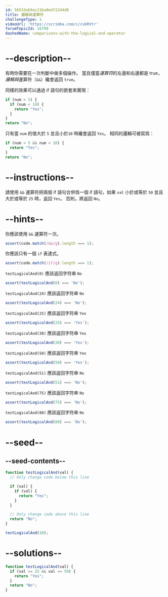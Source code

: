 ```yaml
---
id: 56533eb9ac21ba0edf2244d8
title: 邏輯與運算符
challengeType: 1
videoUrl: 'https://scrimba.com/c/cvbRVtr'
forumTopicId: 16799
dashedName: comparisons-with-the-logical-and-operator
---
```


# --description--

有時你需要在一次判斷中做多個操作。 當且僅當<dfn>運算符</dfn>的左邊和右邊都是 true，<dfn>邏輯與</dfn>運算符（`&&`）纔會返回 `true`。

同樣的效果可以通過 if 語句的嵌套來實現：

```js
if (num > 5) {
  if (num < 10) {
    return "Yes";
  }
}
return "No";
```

只有當 `num` 的值大於 `5` 並且小於`10` 時纔會返回 `Yes`。 相同的邏輯可被寫爲：

```js
if (num > 5 && num < 10) {
  return "Yes";
}
return "No";
```

# --instructions--

請使用 `&&` 運算符把兩個 if 語句合併爲一個 if 語句，如果 `val` 小於或等於 `50` 並且大於或等於 `25` 時，返回 `Yes`。 否則，將返回 `No`。

# --hints--

你應該使用 `&&` 運算符一次。

```js
assert(code.match(/&&/g).length === 1);
```

你應該只有一個 `if` 表達式。

```js
assert(code.match(/if/g).length === 1);
```

`testLogicalAnd(0)` 應該返回字符串 `No`

```js
assert(testLogicalAnd(0) === 'No');
```

`testLogicalAnd(24)` 應該返回字符串 `No`

```js
assert(testLogicalAnd(24) === 'No');
```

`testLogicalAnd(25)` 應該返回字符串 `Yes`

```js
assert(testLogicalAnd(25) === 'Yes');
```

`testLogicalAnd(30)` 應該返回字符串 `Yes`

```js
assert(testLogicalAnd(30) === 'Yes');
```

`testLogicalAnd(50)` 應該返回字符串 `Yes`

```js
assert(testLogicalAnd(50) === 'Yes');
```

`testLogicalAnd(51)` 應該返回字符串 `No`

```js
assert(testLogicalAnd(51) === 'No');
```

`testLogicalAnd(75)` 應該返回字符串 `No`

```js
assert(testLogicalAnd(75) === 'No');
```

`testLogicalAnd(80)` 應該返回字符串 `No`

```js
assert(testLogicalAnd(80) === 'No');
```

# --seed--

## --seed-contents--

```js
function testLogicalAnd(val) {
  // Only change code below this line

  if (val) {
    if (val) {
      return "Yes";
    }
  }

  // Only change code above this line
  return "No";
}

testLogicalAnd(10);
```

# --solutions--

```js
function testLogicalAnd(val) {
  if (val >= 25 && val <= 50) {
    return "Yes";
  }
  return "No";
}
```
